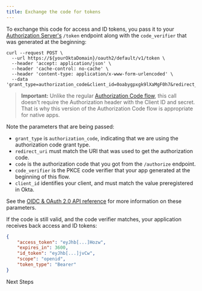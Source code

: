 ```yaml
---
title: Exchange the code for tokens
---
```


To exchange this code for access and ID tokens, you pass it to your [Authorization Server's](/docs/concepts/auth-servers/) `/token` endpoint along with the `code_verifier` that was generated at the beginning:

```
curl --request POST \
  --url https://${yourOktaDomain}/oauth2/default/v1/token \
  --header 'accept: application/json' \
  --header 'cache-control: no-cache' \
  --header 'content-type: application/x-www-form-urlencoded' \
  --data 'grant_type=authorization_code&client_id=0oabygpxgk9lXaMgF0h7&redirect_uri=yourApp%3A%2Fcallback&code=CKA9Utz2GkWlsrmnqehz&code_verifier=M25iVXpKU3puUjFaYWg3T1NDTDQtcW1ROUY5YXlwalNoc0hhakxifmZHag'
```

> **Important:** Unlike the regular [Authorization Code flow](/docs/guides/implement-auth-code/), this call doesn't require the Authorization header with the Client ID and secret. That is why this version of the Authorization Code flow is appropriate for native apps.

Note the parameters that are being passed:

- `grant_type` is `authorization_code`, indicating that we are using the authorization code grant type.
- `redirect_uri` must match the URI that was used to get the authorization code.
- `code` is the authorization code that you got from the `/authorize` endpoint.
- `code_verifier` is the PKCE code verifier that your app generated at the beginning of this flow.
- `client_id` identifies your client, and must match the value preregistered in Okta.    

See the [OIDC & OAuth 2.0 API reference](/docs/reference/api/oidc/#token) for more information on these parameters.

If the code is still valid, and the code verifier matches, your application receives back access and ID tokens:

```json
{
    "access_token": "eyJhb[...]Hozw",
    "expires_in": 3600,
    "id_token": "eyJhb[...]jvCw",
    "scope": "openid",
    "token_type": "Bearer"
}
```

<NextSectionLink>Next Steps</NextSectionLink>
